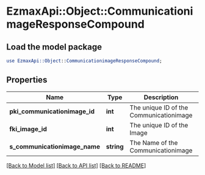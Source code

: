 # EzmaxApi::Object::CommunicationimageResponseCompound

## Load the model package
```perl
use EzmaxApi::Object::CommunicationimageResponseCompound;
```

## Properties
Name | Type | Description | Notes
------------ | ------------- | ------------- | -------------
**pki_communicationimage_id** | **int** | The unique ID of the Communicationimage | 
**fki_image_id** | **int** | The unique ID of the Image | 
**s_communicationimage_name** | **string** | The Name of the Communicationimage | [optional] 

[[Back to Model list]](../README.md#documentation-for-models) [[Back to API list]](../README.md#documentation-for-api-endpoints) [[Back to README]](../README.md)


